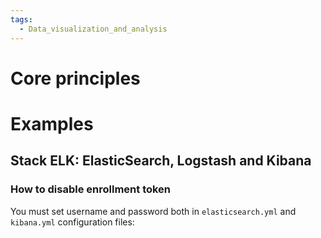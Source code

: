 ```yaml
---
tags:
  - Data_visualization_and_analysis
---
```

# Core principles
# Examples
## Stack ELK: ElasticSearch, Logstash and Kibana
### How to disable enrollment token
You must set username and password both in ```elasticsearch.yml``` and ```kibana.yml``` configuration files: